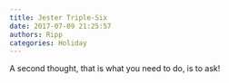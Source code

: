 ```yaml
---
title: Jester Triple-Six
date: 2017-07-09 21:25:57
authors: Ripp
categories: Holiday
---
```


 A second thought, that is what you need to do, is to ask!